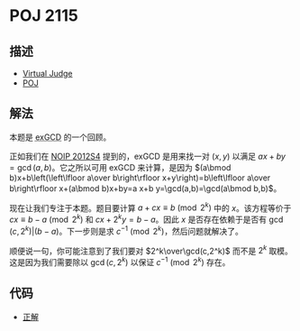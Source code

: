 # POJ 2115

## 描述

- [Virtual Judge](https://vjudge.net/problem/POJ-2115)
- [POJ](http://poj.org/problem?id=2115)

## 解法

本题是 <abbr title="拓展欧几里得算法">exGCD</abbr> 的一个回顾。

正如我们在 [NOIP 2012S4](/NOIP/2012S4/english.md) 提到的，exGCD 是用来找一对 $(x,y)$ 以满足 $a x+b y=\gcd(a,b)$。它之所以可用 exGCD 来计算，是因为 $(a\bmod b)x+b\left(\left\lfloor a\over b\right\rfloor x+y\right)=b\left\lfloor a\over b\right\rfloor x+(a\bmod b)x+by=a x+b y=\gcd(a,b)=\gcd(a\bmod b,b)$。

现在让我们专注于本题。题目要计算 $a+c x\equiv b\pmod{2^k}$ 中的 $x$。该方程等价于 $c x\equiv b-a\pmod{2^k}$ 和 $c x+2^ky=b-a$。因此 $x$ 是否存在依赖于是否有 $\gcd(c,2^k)|(b-a)$。下一步则是求 $c^{-1}\pmod{2^k}$，然后问题就解决了。

顺便说一句，你可能注意到了我们要对 $2^k\over\gcd(c,2^k)$ 而不是 $2^k$ 取模。这是因为我们需要除以 $\gcd(c,2^k)$ 以保证 $c^{-1}\pmod{2^k}$ 存在。

## 代码

- [正解](POJ.2115.0.cpp)
